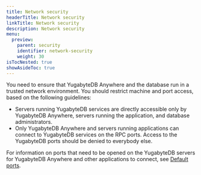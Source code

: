 ```yaml
---
title: Network security
headerTitle: Network security
linkTitle: Network security
description: Network security
menu:
  preview:
    parent: security
    identifier: network-security
    weight: 30
isTocNested: true
showAsideToc: true
---
```


You need to ensure that YugabyteDB Anywhere and the database run in a trusted network environment. You should restrict machine and port access, based on the following guidelines:

- Servers running YugabyteDB services are directly accessible only by YugabyteDB Anywhere, servers running the application, and database administrators.
- Only YugabyteDB Anywhere and servers running applications can connect to YugabyteDB services on the RPC ports. Access to the YugabyteDB ports should be denied to everybody else.

For information on ports that need to be opened on the YugabyteDB servers for YugabyteDB Anywhere and other applications to connect, see [Default ports](../../../reference/configuration/default-ports).
